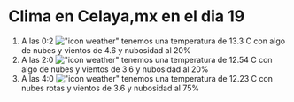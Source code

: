 # Clima en Celaya,mx en el dia 19

1. A las 0:2 !["icon weather"](http://openweathermap.org/img/w/02n.png) tenemos una temperatura de 13.3 C con algo de nubes y  vientos de 4.6 y nubosidad al 20%
1. A las 2:0 !["icon weather"](http://openweathermap.org/img/w/02n.png) tenemos una temperatura de 12.54 C con algo de nubes y  vientos de 3.6 y nubosidad al 20%
1. A las 4:0 !["icon weather"](http://openweathermap.org/img/w/04n.png) tenemos una temperatura de 12.23 C con nubes rotas y  vientos de 3.6 y nubosidad al 75%
